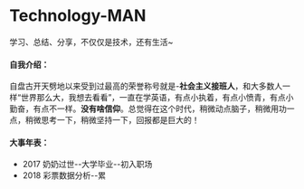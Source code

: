 # Technology-MAN


学习、总结、分享，不仅仅是技术，还有生活~

#### 自我介绍：

自盘古开天劈地以来受到过最高的荣誉称号就是-**社会主义接班人**，和大多数人一样“世界那么大，我想去看看”，一直在学英语，有点小执着，有点小愤青，有点小勤奋，有点不一样。**没有啥信仰**。总觉得在这个时代，稍微动点脑子，稍微用功一点，稍微思考一下，稍微坚持一下，回报都是巨大的！

#### 大事年表：
- 2017 奶奶过世--大学毕业--初入职场
- 2018 彩票数据分析--累
    


